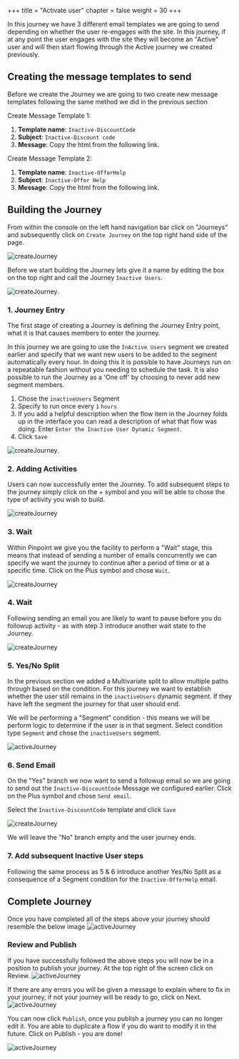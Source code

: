 +++
title = "Activate user"
chapter = false
weight = 30
+++


In this journey we have 3 different email templates we are going to send depending on whether the user re-engages with the site. In this journey, if at any point the user engages with the site they will become an "Active" user and will then start flowing through the Active journey we created previously.

## Creating the message templates to send
Before we create the Journey we are going to two create new message templates following the same method we did in the previous section

Create Message Template 1:  
   1.  **Template name**: ```Inactive-DiscountCode```  
   2.  **Subject**: ```Inactive-Discount code```  
   3.  **Message**: Copy the html from the following link.  

Create Message Template 2:    
   1.  **Template name**: ```Inactive-OfferHelp```  
   2.  **Subject**: ```Inactive-Offer Help```  
   3.  **Message**: Copy the html from the following link.  



## Building the Journey

From within the console on the left hand navigation bar click on "Journeys" and subsequently click on `Create Journey` on the top right hand side of the page.

![createJourney](/images/create-journey.png)

Before we start building the Journey lets give it a name by editing the box on the top right and call the Journey `Inactive Users`.
  
![createJourney](/images/iJourney-setup.png).  

### 1. Journey Entry

The first stage of creating a Journey is defining the Journey Entry point, what it is that causes members to enter the journey.

In this journey we are going to use the `InActive Users` segment we created earlier and specify that we want new users to be added to the segment automatically every hour. In doing this it is possible to have Journeys run on a repeatable fashion without you needing to schedule the task. It is also possible to run the Journey as a 'One off' by choosing to never add new segment members.

1. Chose the `inactiveUsers` Segment
2. Specify to run once every `1` `hours`
3. If you add a helpful description when the flow item in the Journey folds up in the interface you can read a description of what that flow was doing. Enter `Enter the Inactive User Dynamic Segment`.
4. Click `Save`

![createJourney](/images/iJourney-inactiveSegment.png).

### 2. Adding Activities

Users can now successfully enter the Journey. To add subsequent steps to the journey simply click on the + symbol and you will be able to chose the type of activity you wish to build.

![createJourney](/images/add-activity.png)

### 3. Wait

Within Pinpoint we give you the facility to perform a "Wait" stage, this means that instead of sending a number of emails concurrently we can specify we want the journey to continue after a period of time or at a specific time. Click on the Plus symbol and chose ```Wait```.

![createJourney](/images/aJourney-wait.png)

### 4. Wait

Following sending an email you are likely to want to pause before you do followup activity - as with step 3 introduce another wait state to the Journey.

![createJourney](/images/aJourney-wait.png)

### 5. Yes/No Split

In the previous section we added a Multivariate split to allow multiple paths through based on the condition. For this journey we want to establish whether the user still remains in the `inactiveUsers` dynamic segment. If they have left the segment the journey for that user should end.

We will be performing a "Segment" condition - this means we will be perform logic to determine if the user is in that segment.  Select condition type `Segment` and chose the `inactiveUsers` segment.

![activeJourney](/images/iJourney-yesno.png)

### 6. Send Email

On the "Yes" branch we now want to send a followup email  so we are going to send out the ```Inactive-DiscountCode``` Message we configured earlier.  Click on the Plus symbol and chose ```Send email```.

Select the ```Inactive-DiscountCode``` template and click `Save`

![createJourney](/images/iJourney-send-discount.png)

We will leave the "No" branch empty and the user journey ends.  

### 7. Add subsequent Inactive User steps

Following the same process as 5 & 6 introduce another Yes/No Split as a consequence of a Segment condition for the ```Inactive-OfferHelp``` email.

## Complete Journey

Once you have completed all of the steps above your journey should resemble the below image
![activeJourney](/images/iJourney-complete.png)

### Review and Publish

If you have successfully followed the above steps you will now be in a position to publish your journey. At the top right of the screen click on Review.
![activeJourney](/images/aJourney-review_first.png)

If there are any errors you will be given a message to explain where to fix in your journey, if not your journey will be ready to go, click on Next.
![activeJourney](/images/aJourney-review.png)

You can now click `Publish`, once you publish a journey you can no longer edit it. You are able to duplicate a flow if you do want to modify it in the future. Click on Publish - you are done!

![activeJourney](/images/aJourney-publish.png)